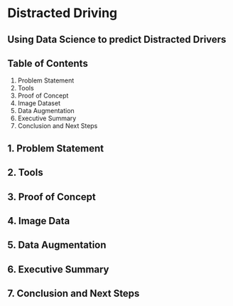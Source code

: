 # Distracted Driving 

## Using Data Science to predict Distracted Drivers

## Table of Contents

1. Problem Statement
2. Tools
3. Proof of Concept
4. Image Dataset
5. Data Augmentation
6. Executive Summary
7. Conclusion and Next Steps

## 1. Problem Statement

## 2. Tools

## 3. Proof of Concept

## 4. Image Data

## 5. Data Augmentation

## 6. Executive Summary

## 7. Conclusion and Next Steps
